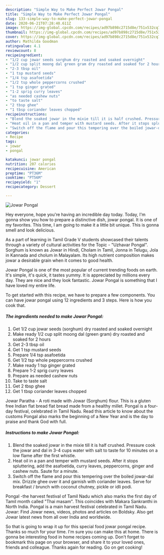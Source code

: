 ```yaml
---
description: "Simple Way to Make Perfect Jowar Pongal"
title: "Simple Way to Make Perfect Jowar Pongal"
slug: 133-simple-way-to-make-perfect-jowar-pongal
date: 2020-06-21T07:28:40.611Z
image: https://img-global.cpcdn.com/recipes/ad97b898c2715d8e/751x532cq70/jowar-pongal-recipe-main-photo.jpg
thumbnail: https://img-global.cpcdn.com/recipes/ad97b898c2715d8e/751x532cq70/jowar-pongal-recipe-main-photo.jpg
cover: https://img-global.cpcdn.com/recipes/ad97b898c2715d8e/751x532cq70/jowar-pongal-recipe-main-photo.jpg
author: Mathilda Goodman
ratingvalue: 4.1
reviewcount: 8
recipeingredient:
- "1/2 cup jowar seeds sorghum dry roasted and soaked overnight"
- "1/2 cup split moong dal green gram dry roasted and soaked for 2 hours"
- "2-3 tbsp oil"
- "1 tsp mustard seeds"
- "1/4 tsp asafoetida"
- "1/2 tsp whole peppercorns crushed"
- "1 tsp ginger grated"
- "1-2 sprig curry leaves"
- "as needed cashew nuts"
- "to taste salt"
- "2 tbsp ghee"
- "1 tbsp coriander leaves chopped"
recipeinstructions:
- "Blend the soaked jowar in the mixie till it is half crushed. Pressure cook the jowar and dal in 3-4 cups water with salt to taste for 10 minutes on a low flame after the first whistle."
- "Heat oil in a pan and temper with mustard seeds. After it stops spluttering, add the asafoetida, curry leaves, peppercorns, ginger and cashew nuts. Saute for a minute."
- "Switch off the flame and pour this tempering over the boiled jowar-dal mix. Drizzle ghee over it and garnish with coriander leaves. Serve for breakfast / brunch with coconut chutney, pickle or idli podi."
categories:
- Recipe
tags:
- jowar
- pongal

katakunci: jowar pongal 
nutrition: 207 calories
recipecuisine: American
preptime: "PT36M"
cooktime: "PT56M"
recipeyield: "1"
recipecategory: Dessert

---
```



![Jowar Pongal](https://img-global.cpcdn.com/recipes/ad97b898c2715d8e/751x532cq70/jowar-pongal-recipe-main-photo.jpg)

Hey everyone, hope you're having an incredible day today. Today, I'm gonna show you how to prepare a distinctive dish, jowar pongal. It is one of my favorites. This time, I am going to make it a little bit unique. This is gonna smell and look delicious.

As a part of learning in Tamil Grade V students showcased their talents through a variety of cultural activities for the Topic - &#34;Uzhavar Pongal&#34;. Sorghum is known as Jowar in Hindi, Cholam in Tamil, Jonna in Telugu, Jola in Kannada and cholum in Malayalam. Its high nutrient composition makes jowar a desirable grain when it comes to good health.

Jowar Pongal is one of the most popular of current trending foods on earth. It's simple, it's quick, it tastes yummy. It is appreciated by millions every day. They are nice and they look fantastic. Jowar Pongal is something that I have loved my entire life.


To get started with this recipe, we have to prepare a few components. You can have jowar pongal using 12 ingredients and 3 steps. Here is how you cook that.

##### The ingredients needed to make Jowar Pongal:

1. Get 1/2 cup jowar seeds (sorghum) dry roasted and soaked overnight
1. Make ready 1/2 cup split moong dal (green gram) dry roasted and soaked for 2 hours
1. Get 2-3 tbsp oil
1. Get 1 tsp mustard seeds
1. Prepare 1/4 tsp asafoetida
1. Get 1/2 tsp whole peppercorns crushed
1. Make ready 1 tsp ginger grated
1. Prepare 1-2 sprig curry leaves
1. Prepare as needed cashew nuts
1. Take to taste salt
1. Get 2 tbsp ghee
1. Get 1 tbsp coriander leaves chopped


Jowar Paratha - A roti made with Jowar (Sorghum) flour. This is a gluten free Indian flat bread flat bread made from a healthy millet. Pongal is a four-day festival, celebrated in Tamil Nadu. Read this article to know about the customs Pongal also marks the beginning of a New Year and is the day to praise and thank God with full. 

##### Instructions to make Jowar Pongal:

1. Blend the soaked jowar in the mixie till it is half crushed. Pressure cook the jowar and dal in 3-4 cups water with salt to taste for 10 minutes on a low flame after the first whistle.
1. Heat oil in a pan and temper with mustard seeds. After it stops spluttering, add the asafoetida, curry leaves, peppercorns, ginger and cashew nuts. Saute for a minute.
1. Switch off the flame and pour this tempering over the boiled jowar-dal mix. Drizzle ghee over it and garnish with coriander leaves. Serve for breakfast / brunch with coconut chutney, pickle or idli podi.


Pongal -the harvest festival of Tamil Nadu which also marks the first day of Tamil month called &#34;Thai masam&#34;. This coincides with Makara Sankranthi in North India. Pongal is a main harvest festival celebrated in Tamil Nadu. Jowar: Find Jowar news, videos, photos and articles on Boldsky. Also get Jowar latest news from all over India and worldwide. 

So that is going to wrap it up for this special food jowar pongal recipe. Thanks so much for your time. I'm sure you can make this at home. There is gonna be interesting food in home recipes coming up. Don't forget to bookmark this page on your browser, and share it to your loved ones, friends and colleague. Thanks again for reading. Go on get cooking!
